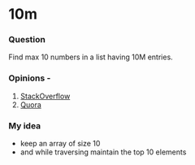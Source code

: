 # 10m

### Question
Find max 10 numbers in a list having 10M entries.

### Opinions - 
  1. [StackOverflow](https://stackoverflow.com/questions/32234711/which-sorting-algorithm-works-best-on-very-large-data-set)
  2. [Quora](https://www.quora.com/Which-sorting-algorithm-is-efficient-for-large-data-and-why)

### My idea 

- keep an array of size 10 
- and while traversing maintain the top 10 elements
